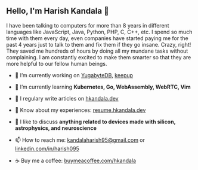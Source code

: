 <h2>Hello, I'm Harish Kandala 👋</h2>
I have been talking to computers for more than 8 years in different languages like JavaScript, Java, Python, PHP, C, C++, etc. I spend so much time with them every day, even companies have started paying me for the past 4 years just to talk to them and fix them if they go insane. Crazy, right! They saved me hundreds of hours by doing all my mundane tasks without complaining. I am constantly excited to make them smarter so that they are more helpful to our fellow human beings.

<br>

- 🔭 I’m currently working on [YugabyteDB](https://github.com/yugabyte/yugabyte-db/), [keepup](https://keepup.hkandala.dev)

- 🌱 I’m currently learning **Kubernetes, Go, WebAssembly, WebRTC, Vim**

- 📝 I regulary write articles on [hkandala.dev](https://hkandala.dev)

- 📄 Know about my experiences: [resume.hkandala.dev](https://resume.hkandala.dev)

- 💬 I like to discuss **anything related to devices made with silicon, astrophysics, and neuroscience**

- 📫 How to reach me: [kandalaharish95@gmail.com](mailto:kandalaharish95@gmail.com) or [linkedin.com/in/harish095](https://www.linkedin.com/in/harish095)

- ☕ Buy me a coffee: [buymeacoffee.com/hkandala](https://www.buymeacoffee.com/hkandala)
